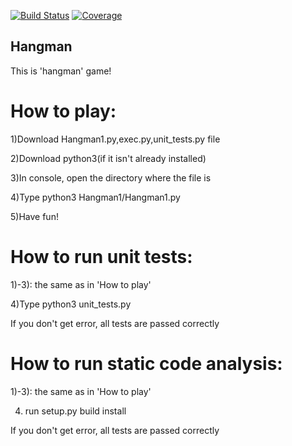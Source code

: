 [![Build Status][travis-badge]][travis-url]
[![Coverage][coverage-image]][coverage-url]

## Hangman
This is 'hangman' game!

# How to play:
 
1)Download Hangman1.py,exec.py,unit_tests.py file

2)Download python3(if it isn't already installed)

3)In console, open the directory where the file is

4)Type python3 Hangman1/Hangman1.py

5)Have fun!

###
# How to run unit tests:
 
1)-3): the same as in 'How to play'

4)Type python3 unit_tests.py

If you don't get error, all tests are passed correctly

[travis-url]: https://travis-ci.org/dimakarp1996/Hangman1
[travis-badge]: https://travis-ci.org/dimakarp1996/Hangman1.svg?branch=master
[coverage-image]: https://codecov.io/gh/dimakarp1996/Hangman1/branch/master/graph/badge.svg
[coverage-url]: https://codecov.io/gh/dimakarp1996/Hangman1

# How to run static code analysis:
1)-3): the same as in 'How to play'

4) run setup.py build install

If you don't get error, all tests are passed correctly
